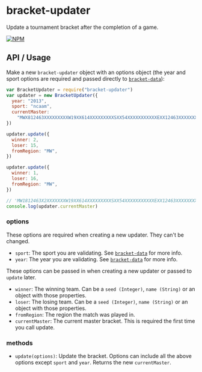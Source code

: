 # bracket-updater

Update a tournament bracket after the completion of a game.

[![NPM](https://nodei.co/npm/bracket-updater.png)](https://nodei.co/npm/bracket-updater/)

## API / Usage

Make a new `bracket-updater` object with an options object (the year and sport options are required and passed directly to [`bracket-data`](https://github.com/bracketclub/bracket-data#which-sports-does-it-have)):

```js
var BracketUpdater = require("bracket-updater")
var updater = new BracketUpdater({
  year: "2013",
  sport: "ncaam",
  currentMaster:
    "MWX812463XXXXXXXXXW19XX614XXXXXXXXXSXX54XXXXXXXXXXXEXX12463XXXXXXXXXFFXXX",
})

updater.update({
  winner: 2,
  loser: 15,
  fromRegion: "MW",
})

updater.update({
  winner: 1,
  loser: 16,
  fromRegion: "MW",
})

// 'MW1812463X2XXXXXXXW19XX614XXXXXXXXXSXX54XXXXXXXXXXXEXX12463XXXXXXXXXFFXXX'
console.log(updater.currentMaster)
```

### options

These options are required when creating a new updater. They can't be changed.

- `sport`: The sport you are validating. See [`bracket-data`](https://github.com/bracketclub/bracket-data#api) for more info.
- `year`: The year you are validating. See [`bracket-data`](https://github.com/bracketclub/bracket-data#api) for more info.

These options can be passed in when creating a new updater or passed to `update` later.

- `winner`: The winning team. Can be a `seed (Integer)`, `name (String)` or an object with those properties.
- `loser`: The losing team. Can be a `seed (Integer)`, `name (String)` or an object with those properties.
- `fromRegion`: The region the match was played in.
- `currentMaster`: The current master bracket. This is required the first time you call update.

### methods

- `update(options)`: Update the bracket. Options can include all the above options except `sport` and `year`. Returns the new `currentMaster`.
